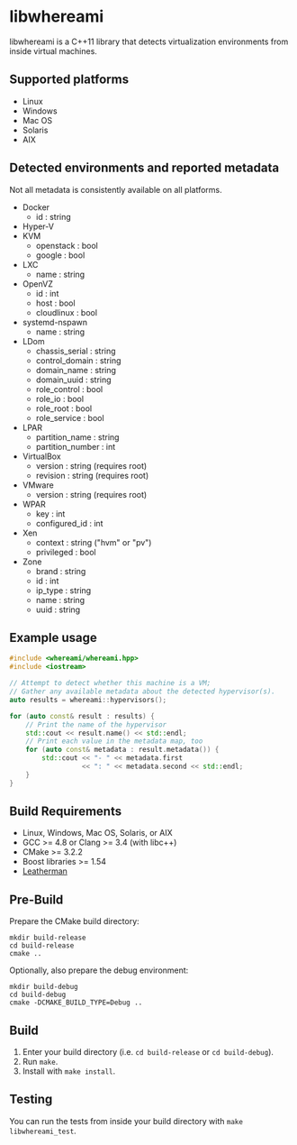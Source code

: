 # libwhereami

libwhereami is a C++11 library that detects virtualization environments from inside virtual machines.

## Supported platforms

- Linux
- Windows
- Mac OS
- Solaris
- AIX

## Detected environments and reported metadata

Not all metadata is consistently available on all platforms.

- Docker
  - id : string
- Hyper-V
- KVM
  - openstack : bool
  - google : bool
- LXC
  - name : string
- OpenVZ
  - id : int
  - host : bool
  - cloudlinux : bool
- systemd-nspawn
  - name : string
- LDom
  - chassis_serial : string
  - control_domain : string
  - domain_name : string
  - domain_uuid : string
  - role_control : bool
  - role_io : bool
  - role_root : bool
  - role_service : bool
- LPAR
  - partition_name : string
  - partition_number : int
- VirtualBox
  - version : string (requires root)
  - revision : string (requires root)
- VMware
  - version : string (requires root)
- WPAR
  - key : int
  - configured_id : int
- Xen
  - context : string ("hvm" or "pv")
  - privileged : bool
- Zone
  - brand : string
  - id : int
  - ip_type : string
  - name : string
  - uuid : string

## Example usage

```cpp
#include <whereami/whereami.hpp>
#include <iostream>

// Attempt to detect whether this machine is a VM;
// Gather any available metadata about the detected hypervisor(s).
auto results = whereami::hypervisors();

for (auto const& result : results) {
    // Print the name of the hypervisor
    std::cout << result.name() << std::endl;
    // Print each value in the metadata map, too
    for (auto const& metadata : result.metadata()) {
        std::cout << "- " << metadata.first
                  << ": " << metadata.second << std::endl;
    }
}
```

## Build Requirements

- Linux, Windows, Mac OS, Solaris, or AIX
- GCC >= 4.8 or Clang >= 3.4 (with libc++)
- CMake >= 3.2.2
- Boost libraries >= 1.54
- [Leatherman](https://github.com/puppetlabs/leatherman)

## Pre-Build

Prepare the CMake build directory:

```
mkdir build-release
cd build-release
cmake ..
```

Optionally, also prepare the debug environment:
```
mkdir build-debug
cd build-debug
cmake -DCMAKE_BUILD_TYPE=Debug ..
```

## Build

1. Enter your build directory (i.e. `cd build-release` or `cd build-debug`).
2. Run `make`.
3. Install with `make install`.

## Testing

You can run the tests from inside your build directory with `make libwhereami_test`.
